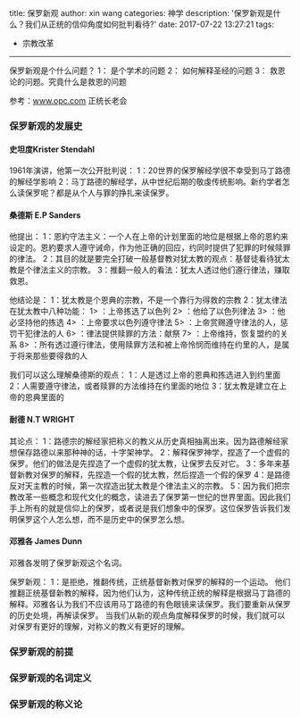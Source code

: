 title: 保罗新观
author: xin wang
categories: 神学
description: '保罗新观是什么？我们从正统的信仰角度如何批判看待?'
date: 2017-07-22 13:27:21
tags:
  - 宗教改革
---

保罗新观是个什么问题？
1： 是个学术的问题
2： 如何解释圣经的问题
3： 救恩论的问题。究竟什么是救恩的问题

参考：www.opc.com 正统长老会


### 保罗新观的发展史

#### 史坦度Krister Stendahl
1961年演讲，他第一次公开批判说：
1：20世界的保罗解经学很不幸受到马丁路德的解经学影响
2：马丁路德的解经学，从中世纪后期的敬虔传统影响。新约学者怎么读保罗呢？都是从个人与罪的挣扎来读保罗。

#### 桑德斯 E.P Sanders
他提出：
1：恩約守法主义：一个人在上帝的计划里面的地位是根据上帝的恩約来设定的。恩約要求人遵守诫命，作为他正确的回应，约同时提供了犯罪的时候赎罪的律法。
2：其目的就是要完全打破一般基督教对犹太教的观点：基督徒看待犹太教是个律法主义的宗教。
3：推翻一般人的看法：犹太人透过他们遵行律法，赚取救恩。

他结论是：
1：犹太教是个恩典的宗教，不是一个靠行为得救的宗教
2：犹太律法在犹太教中八种功能：
    1> ：上帝拣选了以色列
    2> ：他给了以色列律法
    3> ：他必坚持他的拣选
    4> ：上帝要求以色列遵守律法
    5> ：上帝赏赐遵守律法的人，惩罚干犯律法的人
    6> ：律法提供赎罪的方法：献祭
    7> ：上帝维持，恢复盟约的关系
    8> ：所有透过遵行律法，使用赎罪方法和被上帝怜悯而维持在约里的人，是属于将来那些要得救的人


我们可以这么理解桑德斯的观点：
1：人是透过上帝的恩典和拣选进入到约里面
2：人需要遵守律法，或者赎罪的方法维持在约里面的地位
3：犹太教是建立在上帝的恩典里面的



#### 耐德 N.T WRIGHT 
其论点：
1：路德宗的解经家把称义的教义从历史真相抽离出来。因为路德解经家想保存路德以来那种神的话，十字架神学。
2：解释保罗神学，捏造了一个虚假的保罗。他们的做法是先捏造了一个虚假的犹太教，让保罗去反对它。
3：多年来基督新教对保罗的解释，先捏造一个假的犹太教，然后捏造一个假的保罗
4：是路德反对天主教的时候，第一次捏造出犹太教是个律法主义的宗教。
5：因为我们把宗教改革一些概念和现代文化的概念，读进去了保罗第一世纪的世界里面。因此我们手上所有的就是信仰上的保罗，或者说是我们想象中的保罗。这位保罗告诉我们发明保罗这个人怎么想，而不是历史中的保罗怎么想。


#### 邓雅各 James Dunn
邓雅各发明了保罗新观这个名词。

保罗新观：
1：是拒绝，推翻传统，正统基督新教对保罗的解释的一个运动。
他们推翻正统基督新教的解释，因为他们认为，这种传统正统的解释是根据马丁路德的解释。邓雅各认为我们不应该用马丁路德的有色眼镜来读保罗。我们要重新从保罗的历史处境，再解读保罗。
当我们从新的观点角度解释保罗的时候，我们就可以对保罗有更好的理解，对称义的教义有更好的理解。


### 保罗新观的前提




### 保罗新观的名词定义


### 保罗新观的称义论



















